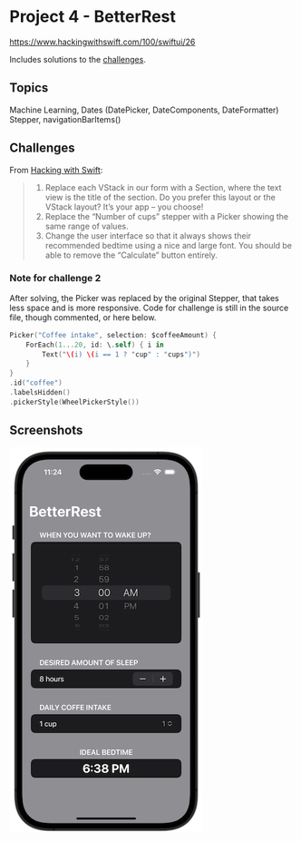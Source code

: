# Project 4 - BetterRest

https://www.hackingwithswift.com/100/swiftui/26

Includes solutions to the [challenges](https://www.hackingwithswift.com/books/ios-swiftui/betterrest-wrap-up).

## Topics

Machine Learning, Dates (DatePicker, DateComponents, DateFormatter) Stepper, navigationBarItems()

## Challenges

From [Hacking with Swift](https://www.hackingwithswift.com/books/ios-swiftui/betterrest-wrap-up):

> 1.  Replace each VStack in our form with a Section, where the text view is the title of the section. Do you prefer this layout or the VStack layout? It’s your app – you choose!
> 2.  Replace the “Number of cups” stepper with a Picker showing the same range of values.
> 3.  Change the user interface so that it always shows their recommended bedtime using a nice and large font. You should be able to remove the “Calculate” button entirely.

### Note for challenge 2

After solving, the Picker was replaced by the original Stepper, that takes less space and is more responsive. Code for challenge is still in the source file, though commented, or here below.

```swift
Picker("Coffee intake", selection: $coffeeAmount) {
    ForEach(1...20, id: \.self) { i in
        Text("\(i) \(i == 1 ? "cup" : "cups")")
    }
}
.id("coffee")
.labelsHidden()
.pickerStyle(WheelPickerStyle())
```

## Screenshots

![screenshot1](screenshots/screen01.png)
